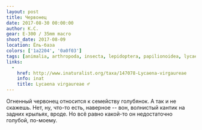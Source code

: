 ```yaml
---
layout: post
title: Червонец
date: 2017-08-30 00:00:00
author: К.С.
gear: E-300 / 35mm macro
shoot_date: 2017-08-09
location: Ёль-база
colors: ['1a2204', '0a0f03']
tags: [animalia, arthropoda, insecta, lepidoptera, papilionoidea, lycaenidae, lycaena, lycaena virgaureae]
links:
  -
    href: http://www.inaturalist.org/taxa/147078-Lycaena-virgaureae
    info: inat
    title: Lycaena virgaureae ♂
---
```

Огненный червонец относится к семейству голубянок. А так и не скажешь. Нет, ну, что-то есть, наверное -- вон, волнистый кантик на задних крыльях, вроде. Но всё равно какой-то он недостаточно голубой, по-моему.
